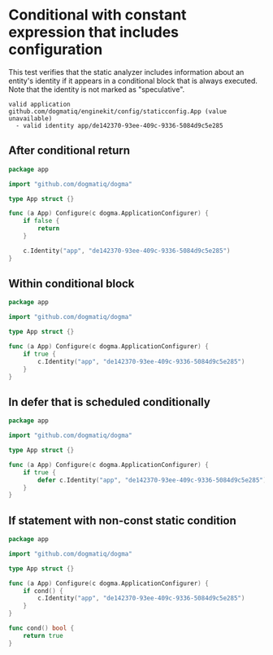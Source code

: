 # Conditional with constant expression that includes configuration

This test verifies that the static analyzer includes information about an
entity's identity if it appears in a conditional block that is always executed.
Note that the identity is not marked as "speculative".

```au:output au:group=matrix
valid application github.com/dogmatiq/enginekit/config/staticconfig.App (value unavailable)
  - valid identity app/de142370-93ee-409c-9336-5084d9c5e285
```

## After conditional return

```go au:input au:group=matrix
package app

import "github.com/dogmatiq/dogma"

type App struct {}

func (a App) Configure(c dogma.ApplicationConfigurer) {
	if false {
		return
	}

	c.Identity("app", "de142370-93ee-409c-9336-5084d9c5e285")
}
```

## Within conditional block

```go au:input au:group=matrix
package app

import "github.com/dogmatiq/dogma"

type App struct {}

func (a App) Configure(c dogma.ApplicationConfigurer) {
	if true {
		c.Identity("app", "de142370-93ee-409c-9336-5084d9c5e285")
	}
}
```

## In defer that is scheduled conditionally

```go au:input au:group=matrix
package app

import "github.com/dogmatiq/dogma"

type App struct {}

func (a App) Configure(c dogma.ApplicationConfigurer) {
	if true {
		defer c.Identity("app", "de142370-93ee-409c-9336-5084d9c5e285")
	}
}
```

## If statement with non-const static condition

```go au:input au:group=matrix
package app

import "github.com/dogmatiq/dogma"

type App struct {}

func (a App) Configure(c dogma.ApplicationConfigurer) {
	if cond() {
		c.Identity("app", "de142370-93ee-409c-9336-5084d9c5e285")
	}
}

func cond() bool {
	return true
}
```
